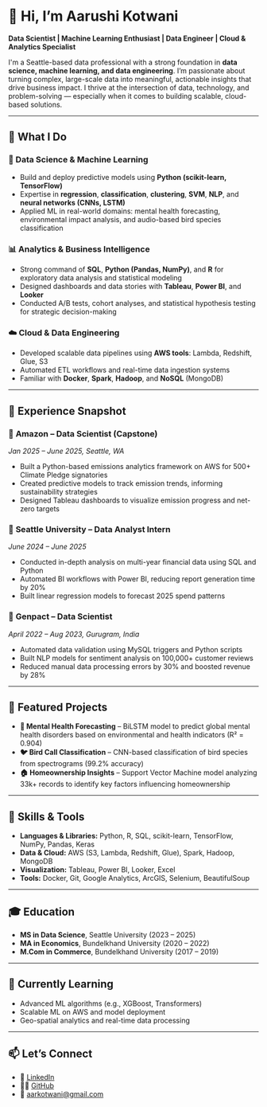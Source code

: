 # 👋 Hi, I’m Aarushi Kotwani  
**Data Scientist | Machine Learning Enthusiast | Data Engineer | Cloud & Analytics Specialist**

I'm a Seattle-based data professional with a strong foundation in **data science, machine learning, and data engineering**. I’m passionate about turning complex, large-scale data into meaningful, actionable insights that drive business impact. I thrive at the intersection of data, technology, and problem-solving — especially when it comes to building scalable, cloud-based solutions.

---

## 🔧 What I Do

### 🔬 Data Science & Machine Learning  
- Build and deploy predictive models using **Python (scikit-learn, TensorFlow)**  
- Expertise in **regression**, **classification**, **clustering**, **SVM**, **NLP**, and **neural networks (CNNs, LSTM)**  
- Applied ML in real-world domains: mental health forecasting, environmental impact analysis, and audio-based bird species classification

### 📊 Analytics & Business Intelligence  
- Strong command of **SQL**, **Python (Pandas, NumPy)**, and **R** for exploratory data analysis and statistical modeling  
- Designed dashboards and data stories with **Tableau**, **Power BI**, and **Looker**  
- Conducted A/B tests, cohort analyses, and statistical hypothesis testing for strategic decision-making

### ☁️ Cloud & Data Engineering  
- Developed scalable data pipelines using **AWS tools**: Lambda, Redshift, Glue, S3  
- Automated ETL workflows and real-time data ingestion systems  
- Familiar with **Docker**, **Spark**, **Hadoop**, and **NoSQL** (MongoDB)

---

## 💼 Experience Snapshot

### 🔹 **Amazon – Data Scientist (Capstone)**  
*Jan 2025 – June 2025, Seattle, WA*  
- Built a Python-based emissions analytics framework on AWS for 500+ Climate Pledge signatories  
- Created predictive models to track emission trends, informing sustainability strategies  
- Designed Tableau dashboards to visualize emission progress and net-zero targets

### 🔹 **Seattle University – Data Analyst Intern**  
*June 2024 – June 2025*  
- Conducted in-depth analysis on multi-year financial data using SQL and Python  
- Automated BI workflows with Power BI, reducing report generation time by 20%  
- Built linear regression models to forecast 2025 spend patterns

### 🔹 **Genpact – Data Scientist**  
*April 2022 – Aug 2023, Gurugram, India*  
- Automated data validation using MySQL triggers and Python scripts  
- Built NLP models for sentiment analysis on 100,000+ customer reviews  
- Reduced manual data processing errors by 30% and boosted revenue by 28%

---

## 📁 Featured Projects

- **🧠 Mental Health Forecasting** – BiLSTM model to predict global mental health disorders based on environmental and health indicators (R² = 0.904)  
- **🐦 Bird Call Classification** – CNN-based classification of bird species from spectrograms (99.2% accuracy)  
- **🏠 Homeownership Insights** – Support Vector Machine model analyzing 33k+ records to identify key factors influencing homeownership

---

## 🧰 Skills & Tools

- **Languages & Libraries:** Python, R, SQL, scikit-learn, TensorFlow, NumPy, Pandas, Keras  
- **Data & Cloud:** AWS (S3, Lambda, Redshift, Glue), Spark, Hadoop, MongoDB  
- **Visualization:** Tableau, Power BI, Looker, Excel  
- **Tools:** Docker, Git, Google Analytics, ArcGIS, Selenium, BeautifulSoup

---

## 🎓 Education

- **MS in Data Science**, Seattle University (2023 – 2025)  
- **MA in Economics**, Bundelkhand University (2020 – 2022)  
- **M.Com in Commerce**, Bundelkhand University (2017 – 2019)

---

## 🌱 Currently Learning

- Advanced ML algorithms (e.g., XGBoost, Transformers)  
- Scalable ML on AWS and model deployment  
- Geo-spatial analytics and real-time data processing

---

## 📫 Let’s Connect  
- 🔗 [LinkedIn](https://www.linkedin.com/in/aarushikotwani)  
- 🧑‍💻 [GitHub](https://github.com/aarushikot)  
- 📧 aarkotwani@gmail.com  
